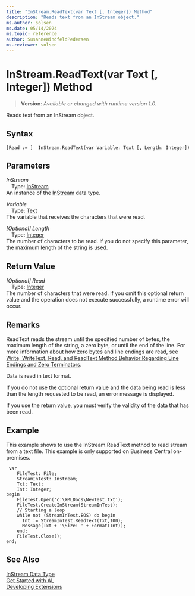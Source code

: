 ```yaml
---
title: "InStream.ReadText(var Text [, Integer]) Method"
description: "Reads text from an InStream object."
ms.author: solsen
ms.date: 05/14/2024
ms.topic: reference
author: SusanneWindfeldPedersen
ms.reviewer: solsen
---
```

[//]: # (START>DO_NOT_EDIT)
[//]: # (IMPORTANT:Do not edit any of the content between here and the END>DO_NOT_EDIT.)
[//]: # (Any modifications should be made in the .xml files in the ModernDev repo.)
# InStream.ReadText(var Text [, Integer]) Method
> **Version**: _Available or changed with runtime version 1.0._

Reads text from an InStream object.


## Syntax
```AL
[Read := ]  InStream.ReadText(var Variable: Text [, Length: Integer])
```
## Parameters
*InStream*  
&emsp;Type: [InStream](instream-data-type.md)  
An instance of the [InStream](instream-data-type.md) data type.  

*Variable*  
&emsp;Type: [Text](../text/text-data-type.md)  
The variable that receives the characters that were read.  

*[Optional] Length*  
&emsp;Type: [Integer](../integer/integer-data-type.md)  
The number of characters to be read. If you do not specify this parameter, the maximum length of the string is used.  


## Return Value
*[Optional] Read*  
&emsp;Type: [Integer](../integer/integer-data-type.md)  
The number of characters that were read. If you omit this optional return value and the operation does not execute successfully, a runtime error will occur.  


[//]: # (IMPORTANT: END>DO_NOT_EDIT)

## Remarks  

ReadText reads the stream until the specified number of bytes, the maximum length of the string, a zero byte, or until the end of the line. For more information about how zero bytes and line endings are read, see [Write, WriteText, Read, and ReadText Method Behavior Regarding Line Endings and Zero Terminators](../../devenv-write-read-methods-line-break-behavior.md).
  
Data is read in text format.  

If you do not use the optional return value and the data being read is less than the length requested to be read, an error message is displayed.  
  
If you use the return value, you must verify the validity of the data that has been read.  
  
## Example

This example shows to use the InStream.ReadText method to read stream from a text file. This example is only supported on Business Central on-premises.

```AL
 var
    FileTest: File;
    StreamInTest: Instream;
    Txt: Text;
    Int: Integer;
begin
    FileTest.Open('c:\XMLDocs\NewTest.txt');  
    FileTest.CreateInStream(StreamInTest);  
    // Starting a loop  
    while not (StreamInTest.EOS) do begin 
      Int := StreamInTest.ReadText(Txt,100);  
      Message(Txt + '\Size: ' + Format(Int));  
    end;  
    FileTest.Close();  
end;
```  




## See Also
[InStream Data Type](instream-data-type.md)  
[Get Started with AL](../../devenv-get-started.md)  
[Developing Extensions](../../devenv-dev-overview.md)